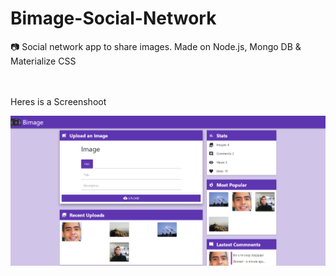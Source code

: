 # Bimage-Social-Network

📷 Social network app to share images. Made on Node.js, Mongo DB &amp; Materialize CSS

<br>
<br>
Heres is a Screenshoot
<br>

![alt text](/docs/screen.png)
